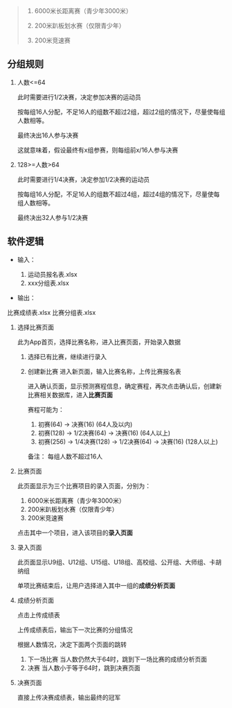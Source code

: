 > 1. 6000米长距离赛（青少年3000米）
>
> 2. 200米趴板划水赛（仅限青少年）
>
> 3. 200米竞速赛

## 分组规则

1. 人数<=64

    此时需要进行1/2决赛，决定参加决赛的运动员
    
    按每组16人分配，不足16人的组数不超过2组，超过2组的情况下，尽量使每组人数相等。
    
    最终决出16人参与决赛
    
    这就意味着，假设最终有x组参赛，则每组前x/16人参与决赛

2. 128>=人数>64
    
    此时需要进行1/4决赛，决定参加1/2决赛的运动员

    按每组16人分配，不足16人的组数不超过4组，超过4组的情况下，尽量使每组人数相等。
    
    最终决出32人参与1/2决赛

## 软件逻辑

- 输入：
   1. 运动员报名表.xlsx
   2. xxx分组表.xlsx

- 输出：

[//]: # (todo)
   比赛成绩表.xlsx
   比赛分组表.xlsx

1. 选择比赛页面

   此为App首页，选择比赛名称，进入比赛页面，开始录入数据
   1. 选择已有比赛，继续进行录入  
   2. 创建新比赛 
      进入新页面，输入比赛名称，上传比赛报名表
      
      进入确认页面，显示预测赛程信息，确定赛程，再次点击确认后，创建新比赛相关数据库，进入**比赛页面**
      
      赛程可能为：
      1. 初赛(64) -> 决赛(16)  (64人及以内) 
      2. 初赛(128) -> 1/2决赛(64) -> 决赛(16) (64人以上)
      3. 初赛(256) -> 1/4决赛(128) -> 1/2决赛(64) -> 决赛(16) (128人以上)
      
      备注： 每组人数不超过16人
2. 比赛页面
   
   此页面显示为三个比赛项目的录入页面，分别为：
   1. 6000米长距离赛（青少年3000米）
   2. 200米趴板划水赛（仅限青少年）
   3. 200米竞速赛

   点击其中一个项目，进入该项目的**录入页面**

3. 录入页面

   此页面显示U9组、U12组、U15组、U18组、高校组、公开组、大师组、卡胡纳组

   单项比赛结束后，让用户选择进入其中一组的**成绩分析页面**

4. 成绩分析页面

   点击上传成绩表

   上传成绩表后，输出下一次比赛的分组情况

   根据人数情况，决定下面两个页面的跳转

   1. 下一场比赛
      当人数仍然大于64时，跳到下一场比赛的成绩分析页面
   2. 决赛
      当人数小于等于64时，跳到决赛页面

5. 决赛页面

   直接上传决赛成绩表，输出最终的冠军

   
